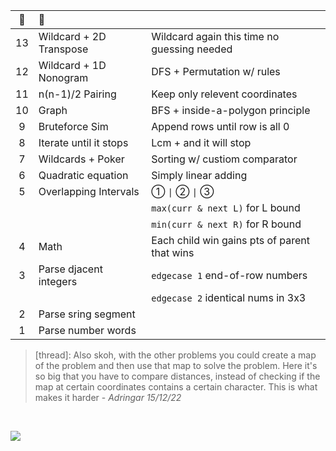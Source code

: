 :christmas_tree:|:santa:|<img src='https://deno.com/images/artwork/HypnoDeno.gif?__frsh_c=dad2' width='15px' /> 
:-: | :- | :-
13  | Wildcard + 2D Transpose          | Wildcard again this time no guessing needed
12  | Wildcard + 1D Nonogram           | DFS + Permutation w/ rules
11  | n(n-1)/2 Pairing                 | Keep only relevent coordinates 
10  | Graph                            | BFS + inside-a-polygon principle 
9   | Bruteforce  Sim                  | Append rows until row is all 0
8   | Iterate until it stops           | Lcm + and it will stop
7   | Wildcards + Poker                | Sorting w/ custiom comparator
6   | Quadratic equation               | Simply linear adding 
5   | Overlapping Intervals            | ① `\|` ② `\|` ③ 
||| `max(curr & next L)` for L bound 
||| `min(curr & next R)` for R bound 
4   | Math                             | Each child win gains pts of parent that wins 
3   | Parse djacent integers           | `edgecase 1` end-of-row numbers
||                                     | `edgecase 2` identical nums in 3x3
2   | Parse sring segment              | 
1   | Parse number words               | 

>  [thread]: Also skoh, with the other problems you could create a map of the problem and then use that map to solve the problem. Here it's so big that you have to compare distances, instead of checking if the map at certain coordinates contains a certain character. This is what makes it harder - _Adringar 15/12/22_

&#8203;

![](https://i.imgur.com/xbrhMMC.png)

<!------------ FOOTNOTE ------------>

<!--

# &#8203;

Export session
```j
$ export AOC_SESSION=...
```

Python
- fetching: using `os.getenv` 

 Typescript
- HMR using Denon: run `denon start Filename.ts`
- non-watch mode: run `sh Deno.sh {1|2|...}`



Install Deno
```
✗ curl -fsSL https://deno.land/x/install/install.sh | sh
✗ which deno
✗ export AOC_SESSION=abc123
✗ printenv
✗ deno run --allow-read --allow-env --allow-net File.ts
```
Install Denon
```
✗ deno install --allow-read --allow-run -f https://deno.land/x/denon/denon.ts
✗ denon start File.ts
```
Write a denon.json
```
{
  "scripts": {
    "start": {
      "cmd": "deno run",
      "watch": true,
      "allow": ["read", "net", "env"],
      "ext": "ts",
      "unstable": true
    }
  }
}
```

-->
